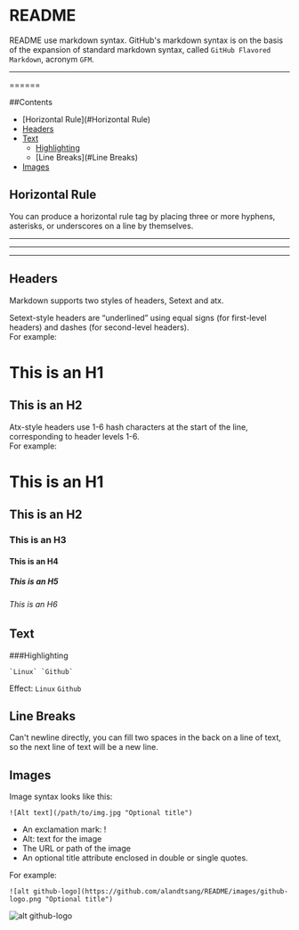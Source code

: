 README
======
README use markdown syntax. GitHub's markdown syntax is on the basis of the
expansion of standard markdown syntax, called `GitHub Flavored Markdown`, acronym
`GFM`.

****

======


##Contents
* [Horizontal Rule](#Horizontal Rule)
* [Headers](#Headers)
* [Text](#Text)
	* [Highlighting](#Highlighting)
	* [Line Breaks](#Line Breaks)
* [Images](#Images)


Horizontal Rule
--------
You can produce a horizontal rule tag by placing three or more hyphens, asterisks, or underscores on a line by themselves. 
***
---
___


Headers
--------
Markdown supports two styles of headers, Setext and atx.

Setext-style headers are “underlined” using equal signs (for first-level headers) and dashes (for second-level headers).  
For example:

This is an H1
=============
This is an H2
-------------

Atx-style headers use 1-6 hash characters at the start of the line, corresponding to header levels 1-6.  
For example:

# This is an H1
## This is an H2
### This is an H3
#### This is an H4
##### This is an H5
###### This is an H6


Text
--------
###Highlighting
```
`Linux` `Github`
```
Effect: `Linux` `Github`


Line Breaks
--------
Can't newline directly, you can fill two spaces in the back on a line of text, so the next line of text will be a new line.


Images
------
Image syntax looks like this:  
```
![Alt text](/path/to/img.jpg "Optional title")
```
- An exclamation mark: !
- Alt: text for the image
- The URL or path of the image
- An optional title attribute enclosed in double or single quotes.

For example:
```
![alt github-logo](https://github.com/alandtsang/README/images/github-logo.png "Optional title")
```
![alt github-logo](https://github.com/alandtsang/README/images/github-logo.png "Optional title")

